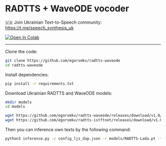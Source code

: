# RADTTS + WaveODE vocoder

🇺🇦 Join Ukrainian Text-to-Speech community: https://t.me/speech_synthesis_uk

<a target="_blank" href="https://colab.research.google.com/drive/116S9IgTV4hqU1jjeuq35jrz3dLSolWqr?usp=sharing">
  <img src="https://colab.research.google.com/assets/colab-badge.svg" alt="Open In Colab"/>
</a>

---

Clone the code:

```bash
git clone https://github.com/egorsmkv/radtts-waveode
cd radtts-waveode
```

Install dependencies:

```bash
pip install -r requirements.txt
```

Download Ukrainian RADTTS and WaveODE models:

```bash
mkdir models
cd models

wget https://github.com/egorsmkv/radtts-waveode/releases/download/v1.0/M_40.pth
wget https://github.com/egorsmkv/radtts-istftnet/releases/download/v1.0/RADTTS-Lada.pt
```

Then you can inference own texts by the following command:

```bash
python3 inference.py -c config_ljs_dap.json -r models/RADTTS-Lada.pt -t test_sentences.txt --vocoder_path models/M_40.pth --vocoder_config_path waveode_config.yaml -o results/ --sampling_method euler --sampling_steps 20
```
